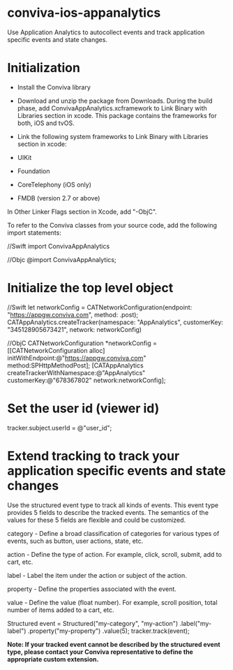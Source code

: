 # conviva-ios-appanalytics
Use Application Analytics to autocollect events and track application specific events and state changes.

# Initialization

* Install the Conviva library

* Download and unzip the package from Downloads. During the build phase, add ConvivaAppAnalytics.xcframework to Link Binary with Libraries section in xcode. This package contains the frameworks for both, iOS and tvOS.

* Link the following system frameworks to Link Binary with Libraries section in xcode:

* UIKit

* Foundation

* CoreTelephony (iOS only)

* FMDB (version 2.7 or above)

In Other Linker Flags section in Xcode, add "-ObjC".

To refer to the Conviva classes from your source code, add the following import statements:

//Swift
import ConvivaAppAnalytics

//Objc
@import ConvivaAppAnalytics;

# Initialize the top level object

//Swift
let networkConfig = CATNetworkConfiguration(endpoint: "https://appgw.conviva.com", method: .post);
CATAppAnalytics.createTracker(namespace: "AppAnalytics", customerKey: "345128905673421", network: networkConfig)

//ObjC
CATNetworkConfiguration *networkConfig = [[CATNetworkConfiguration alloc] initWithEndpoint:@"https://appgw.conviva.com" method:SPHttpMethodPost];
[CATAppAnalytics createTrackerWithNamespace:@"AppAnalytics" customerKey:@"678367802" network:networkConfig];

# Set the user id (viewer id)
tracker.subject.userId = @"user_id";

# Extend tracking to track your application specific events and state changes
Use the structured event type to track all kinds of events. This event type provides 5 fields to describe the tracked events. The semantics of the values for these 5 fields are flexible and could be customized.

category - Define a broad classification of categories for various types of events, such as button, user actions, state, etc.

action - Define the type of action. For example, click, scroll, submit, add to cart, etc.

label - Label the item under the action or subject of the action.

property - Define the properties associated with the event.

value - Define the value (float number). For example, scroll position, total number of items added to a cart, etc.

Structured event = Structured("my-category", "my-action")
.label("my-label")
.property("my-property")
.value(5);
tracker.track(event);

**Note: If your tracked event cannot be described by the structured event type, please contact your Conviva representative to define the appropriate custom extension.**

